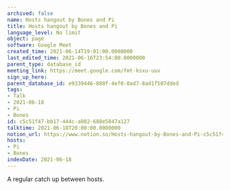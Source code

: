 ```yaml
---
archived: false
name: Hosts hangout by Bones and Pi
title: Hosts hangout by Bones and Pi
language_level: No limit
object: page
software: Google Meet
created_time: 2021-06-14T19:01:00.0000000
last_edited_time: 2021-06-16T23:54:00.0000000
parent_type: database_id
meeting_link: https://meet.google.com/fmt-ksxu-uuv
sign_up_here: 
parent_database_id: e9339446-880f-4ef0-8ad7-8ad1f507dded
tags:
- Talk
- 2021-06-18
- Pi
- Bones
id: c5c51f47-bb17-444c-a802-688e5847a127
talktime: 2021-06-18T20:00:00.0000000
notion_url: https://www.notion.so/Hosts-hangout-by-Bones-and-Pi-c5c51f47bb17444ca802688e5847a127
hosts:
- Pi
- Bones
indexDate: 2021-06-18
---
```


A regular catch up between hosts.


